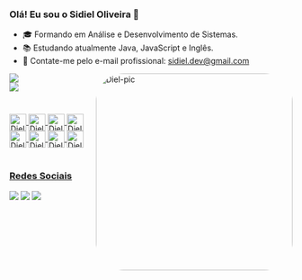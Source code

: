 ### Olá! Eu sou o Sidiel Oliveira 👋

- 🎓 Formando em Análise e Desenvolvimento de Sistemas.
- 📚 Estudando atualmente Java, JavaScript e Inglês.
- 📩 Contate-me pelo e-mail profissional: sidiel.dev@gmail.com 

<div>
  <img align="right" alt="Diel-pic" height="350" style="border-radius:50px;" src="https://i.imgur.com/CCQp8Jb.png">
  <a href="https://beacons.ai/dieldev">
  <img heigth="180em" src="https://github-readme-stats.vercel.app/api?username=dieldev&show_icons=true&theme=algolia&include_all_commits=true&count_private=true" /></br>
  <img heigth="180em" src="https://github-readme-stats.vercel.app/api/top-langs/?username=dieldev&layout=compact&langs_count=16&theme=algolia"/>
</div>
  
<div style="display: inline_block" ><br>

  ### 
  <img align="center" alt="Diel-HTML5" height="30" src="https://img.shields.io/badge/HTML5-E34F26?style=for-the-badge&logo=html5&logoColor=white" />
  
  <img align="center" alt="Diel-CSS3" height="30" src="https://img.shields.io/badge/CSS3-1572B6?style=for-the-badge&logo=css3&logoColor=white" />
  
  <img align="center" alt="Diel-Javascript" height="30" src="https://img.shields.io/badge/JavaScript-323330?style=for-the-badge&logo=javascript&logoColor=F7DF1E" />
  
  <img align="center" alt="Diel-Java" height="30" src="https://img.shields.io/badge/Java-ED8B00?style=for-the-badge&logo=openjdk&logoColor=white" />
  
  <img align="center" alt="Diel-Markdowm" height="30" src="https://img.shields.io/badge/Markdown-000000?style=for-the-badge&logo=markdown&logoColor=white" />
  
  <img align="center" alt="Diel-Mysql" height="30" src="https://img.shields.io/badge/MySQL-00000F?style=for-the-badge&logo=mysql&logoColor=white"/>
            
  <img align="center" alt="Diel-Lua" height="30" src="https://img.shields.io/badge/Lua-2C2D72?style=for-the-badge&logo=lua&logoColor=white" />
  
  <img align="center" alt="Diel-Python" height="30" src="https://img.shields.io/badge/Python-3776AB?style=for-the-badge&logo=python&logoColor=white"/>
  
</div>

<div>
  </br>
  
  ### Redes Sociais
  <a href="mailto:sidiel.dev@gmail.com"> <img src="https://img.shields.io/badge/Gmail-D14836?style=for-the-badge&logo=gmail&logoColor=white" target="_blank"/><a/>
  <a href="https://www.instagram.com/dieeelofc/"> <img src="https://img.shields.io/badge/Instagram-E4405F?style=for-the-badge&logo=instagram&logoColor=white" target="_blank"/><a/>
  <a href=""> <img src="https://img.shields.io/badge/LinkedIn-0077B5?style=for-the-badge&logo=linkedin&logoColor=white" target="_blank"/><a/>
</div>
